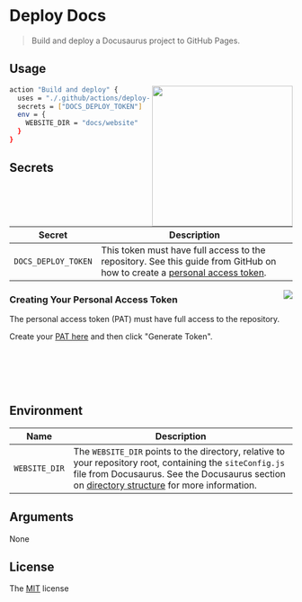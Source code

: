 # Deploy Docs

> Build and deploy a Docusaurus project to GitHub Pages.

## Usage

<img src="https://user-images.githubusercontent.com/10104630/61741640-3335f180-ad46-11e9-9e6b-04318829a80f.png" align="right" width=250/>

```bash
action "Build and deploy" {
  uses = "./.github/actions/deploy-docs"
  secrets = ["DOCS_DEPLOY_TOKEN"]
  env = {
    WEBSITE_DIR = "docs/website"
  }
}
```

## Secrets

| **Secret** | **Description** |
|------------|-----------------|
| `DOCS_DEPLOY_TOKEN` | This token must have full access to the repository. See this guide from GitHub on how to create a [personal access token](https://help.github.com/en/articles/creating-a-personal-access-token-for-the-command-line). |

<img src="https://user-images.githubusercontent.com/10104630/61743118-704fb300-ad49-11e9-8a3c-73ef7dc4ffbb.png" align="right" />

### Creating Your Personal Access Token

The personal access token (PAT) must have full access to the repository.

Create your [PAT
here](https://github.com/settings/tokens/new?description=Deploy%20Docs%20for%20...&scopes=repo)
and then click "Generate Token".

<br />
<br />
<br />
<br />

## Environment

| **Name** | **Description** |
|------------|-----------------|
| `WEBSITE_DIR` | The `WEBSITE_DIR` points to the directory, relative to your repository root, containing the `siteConfig.js` file from Docusaurus. See the Docusaurus section on [directory structure](https://docusaurus.io/docs/en/site-preparation#directory-structure) for more information. |

## Arguments

None

## License

The [MIT](LICENSE) license
